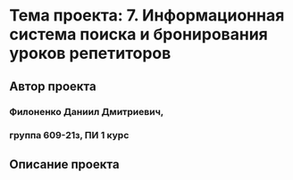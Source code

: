 # Тема проекта: 7. Информационная система поиска и бронирования уроков репетиторов
## Автор проекта
### Филоненко Даниил Дмитриевич, 
### группа 609-21з, ПИ 1 курс
## Описание проекта
